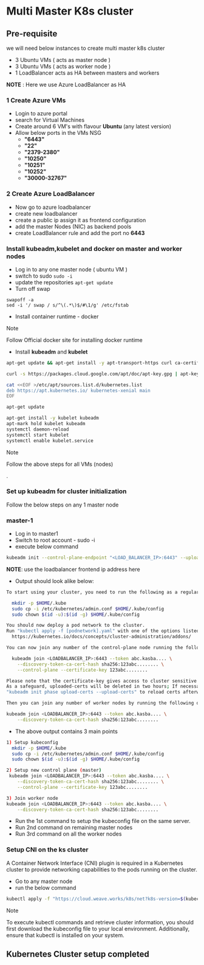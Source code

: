 # Multi Master K8s cluster

## Pre-requisite
we will need below instances to create multi master k8s cluster

* 3 Ubuntu VMs ( acts as master node )
* 3 Ubuntu VMs ( acts as worker node )
* 1 LoadBalancer acts as HA between masters and workers

**NOTE** : Here we use Azure LoadBalancer as HA


### 1 Create Azure VMs

* Login to azure portal
* search for Virtual Machines
* Create around 6 VM's with flavour **Ubuntu** (any latest version)
* Allow below ports in the VMs NSG
    - **"6443"**
    - **"22"**
    - **"2379-2380"**   
    - **"10250"**
    - **"10251"**
    - **"10252"**
    - **"30000-32767"**

### 2 Create Azure LoadBalancer

* Now go to azure loadbalancer
* create new loadbalancer
* create a public ip assign it as frontend configuration
* add the master Nodes (NIC) as backend pools
* create LoadBalancer rule and add the port no **6443**

### Install kubeadm,kubelet and docker on master and worker nodes

* Log in to any one master node ( ubuntu VM )
* switch to sudo ```sudo -i```
* update the repositories
```apt-get update```
* Turn off swap
```
swapoff -a
sed -i '/ swap / s/^\(.*\)$/#\1/g' /etc/fstab
```
* Install container runtime - docker

> [!NOTE]
> Follow Official docker site for installing docker runtime

* Install **kubeadm** and **kubelet**
```sh
apt-get update && apt-get install -y apt-transport-https curl ca-certificates gnupg-agent software-properties-common

curl -s https://packages.cloud.google.com/apt/doc/apt-key.gpg | apt-key add -

cat <<EOF >/etc/apt/sources.list.d/kubernetes.list
deb https://apt.kubernetes.io/ kubernetes-xenial main
EOF

apt-get update

apt-get install -y kubelet kubeadm
apt-mark hold kubelet kubeadm 
systemctl daemon-reload 
systemctl start kubelet 
systemctl enable kubelet.service
```
> [!NOTE]
> Follow the above steps for all VMs (nodes)


.


### Set up kubeadm for cluster initialization

Follow the below steps on any 1 master node

### master-1

* Log in to master1
* Switch to root account - sudo -i
* execute below command
```sh
kubeadm init --control-plane-endpoint "<LOAD_BALANCER_IP>:6443" --upload-certs
```
**NOTE**: use the loadbalancer frontend ip address here

* Output should look alike below:
```sh
To start using your cluster, you need to run the following as a regular user:

  mkdir -p $HOME/.kube
  sudo cp -i /etc/kubernetes/admin.conf $HOME/.kube/config
  sudo chown $(id -u):$(id -g) $HOME/.kube/config

You should now deploy a pod network to the cluster.
Run "kubectl apply -f [podnetwork].yaml" with one of the options listed at:
  https://kubernetes.io/docs/concepts/cluster-administration/addons/

You can now join any number of the control-plane node running the following command on each as root:

  kubeadm join <LOADBALANCER_IP>:6443 --token abc.kasba.... \
    --discovery-token-ca-cert-hash sha256:123abc........ \
    --control-plane --certificate-key 123abc........

Please note that the certificate-key gives access to cluster sensitive data, keep it secret!
As a safeguard, uploaded-certs will be deleted in two hours; If necessary, you can use 
"kubeadm init phase upload-certs --upload-certs" to reload certs afterward.

Then you can join any number of worker nodes by running the following on each as root:

kubeadm join <LOADBALANCER_IP>:6443 --token abc.kasba.... \
    --discovery-token-ca-cert-hash sha256:123abc........
```

* The above output contains 3 main points

```sh
1) Setup kubeconfig
  mkdir -p $HOME/.kube
  sudo cp -i /etc/kubernetes/admin.conf $HOME/.kube/config
  sudo chown $(id -u):$(id -g) $HOME/.kube/config
```

```sh
2) Setup new control plane (master)
 kubeadm join <LOADBALANCER_IP>:6443 --token abc.kasba.... \
    --discovery-token-ca-cert-hash sha256:123abc........ \
    --control-plane --certificate-key 123abc........
```

```sh
3) Join worker node
kubeadm join <LOADBALANCER_IP>:6443 --token abc.kasba.... \
    --discovery-token-ca-cert-hash sha256:123abc........
```

* Run the 1st command to setup the kubeconfig file on the same server.
* Run 2nd command on remaining master nodes 
* Run 3rd command on all the worker nodes

### Setup CNI on the ks cluster

A Container Network Interface (CNI) plugin is required in a Kubernetes cluster to provide networking capabilities to the pods running on the cluster.

* Go to any master node
* run the below command

```sh
kubectl apply -f "https://cloud.weave.works/k8s/net?k8s-version=$(kubectl version | base64 | tr -d '\n')"

```

> [!NOTE]
> To execute kubectl commands and retrieve cluster information, you should first download the kubeconfig file to your local environment. Additionally, ensure that kubectl is installed on your system.

## Kubernetes Cluster setup completed
